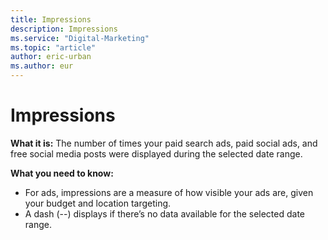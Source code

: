 ```yaml
---
title: Impressions
description: Impressions
ms.service: "Digital-Marketing"
ms.topic: "article"
author: eric-urban
ms.author: eur
---
```


# Impressions

**What it is:** The number of times your paid search ads, paid social ads, and free social media posts were displayed during the selected date range.

**What you need to know:**
- For ads, impressions are a measure of how visible your ads are, given your budget and location targeting.
- A dash (--) displays if there’s no data available for the selected date range.


